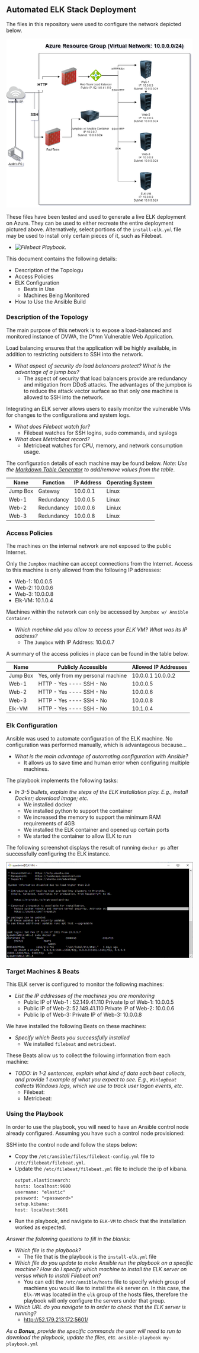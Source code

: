 ## Automated ELK Stack Deployment

The files in this repository were used to configure the network depicted below.

![Picture](Diagram/Azure_Virtual_Network.png)

These files have been tested and used to generate a live ELK deployment on Azure. They can be used to either recreate the entire deployment pictured above. Alternatively, select portions of the `install-elk.yml` file may be used to install only certain pieces of it, such as Filebeat.

  - _![Filebeat Playbook](Ansible/filebeat.yml)._

This document contains the following details:
- Description of the Topologu
- Access Policies
- ELK Configuration
  - Beats in Use
  - Machines Being Monitored
- How to Use the Ansible Build
  


### Description of the Topology

The main purpose of this network is to expose a load-balanced and monitored instance of DVWA, the D*mn Vulnerable Web Application.

Load balancing ensures that the application will be highly available, in addition to restricting outsiders to SSH into the network.
- _What aspect of security do load balancers protect? What is the advantage of a jump box?_
  - The aspect of security that load balancers provide are redundancy and mitigation from DDoS attacks. The advantages of the jumpbox is to reduce the attack vector surface so that only one machine is allowed to SSH into the network.

Integrating an ELK server allows users to easily monitor the vulnerable VMs for changes to the configurations and system logs.
- _What does Filebeat watch for?_
  - Filebeat watches for SSH logins, sudo commands, and syslogs  
- _What does Metricbeat record?_
  - Metricbeat watches for CPU, memory, and network consumption usage. 

The configuration details of each machine may be found below.
_Note: Use the [Markdown Table Generator](http://www.tablesgenerator.com/markdown_tables) to add/remove values from the table_.

| Name     | Function | IP Address | Operating System |
|----------|----------|------------|------------------|
| Jump Box | Gateway  | 10.0.0.1   | Linux            |
| Web-1    |   Redundancy       |    10.0.0.5        | Linux                 |
| Web-2     |  Redundancy        |           10.0.0.6 |      Liniux            |
| Web-3    | Redundancy          |            10.0.0.8|         Linux      |

### Access Policies

The machines on the internal network are not exposed to the public Internet. 

Only the `Jumpbox` machine can accept connections from the Internet. Access to this machine is only allowed from the following IP addresses:
- Web-1: 10.0.0.5
- Web-2: 10.0.0.6
- Web-3: 10.0.0.8
- Elk-VM: 10.1.0.4

Machines within the network can only be accessed by `Jumpbox w/ Ansible Container`.
- _Which machine did you allow to access your ELK VM? What was its IP address?_
  - The `Jumpbox` with IP Address: 10.0.0.7

A summary of the access policies in place can be found in the table below.

| Name     | Publicly Accessible | Allowed IP Addresses |
|----------|---------------------|----------------------|
| Jump Box | Yes, only from my personal machine              | 10.0.0.1 10.0.0.2    |
| Web-1          | HTTP - Yes ---- SSH - No                     |           10.0.0.5           |
| Web-2          | HTTP - Yes ---- SSH - No                       |         10.0.0.6             |
| Web-3          | HTTP - Yes ---- SSH - No                       |         10.0.0.8             |
| Elk-VM      | HTTP - Yes ---- SSH - No                       |             10.1.0.4         |

### Elk Configuration

Ansible was used to automate configuration of the ELK machine. No configuration was performed manually, which is advantageous because...
- _What is the main advantage of automating configuration with Ansible?_
  - It allows us to save time and human error when configuring multiple machines.

The playbook implements the following tasks:
- _In 3-5 bullets, explain the steps of the ELK installation play. E.g., install Docker; download image; etc._
  - We installed docker
  - We installed python to support the container
  - We increased the memory to support the minimum RAM requirements of 4GB
  - We installed the ELK container and opened up certain ports
  - We started the container to allow ELK to run

The following screenshot displays the result of running `docker ps` after successfully configuring the ELK instance.

![Elk-Container](Diagram/ELK_container.png)

### Target Machines & Beats
This ELK server is configured to monitor the following machines:
- _List the IP addresses of the machines you are monitoring_
   - Public IP of Web-1 : 52.149.41.110 
Private Ip of Web-1: 10.0.0.5  
    - Public IP of Web-2: 52.149.41.110
Private IP of Web-2: 10.0.0.6
    - Public Ip of Web-3: 
Private IP of Web-3: 10.0.0.8

We have installed the following Beats on these machines:
- _Specify which Beats you successfully installed_
  - We installed `filebeat` and `metricbeat`.  

These Beats allow us to collect the following information from each machine:
- _TODO: In 1-2 sentences, explain what kind of data each beat collects, and provide 1 example of what you expect to see. E.g., `Winlogbeat` collects Windows logs, which we use to track user logon events, etc._
  - Filebeat:
  - Metricbeat:

### Using the Playbook
In order to use the playbook, you will need to have an Ansible control node already configured. Assuming you have such a control node provisioned: 

SSH into the control node and follow the steps below:
- Copy the `/etc/ansible/files/filebeat-config.yml` file to `/etc/filebeat/filebeat.yml`.
- Update the `/etc/filebeat/filebeat.yml` file to include the ip of kibana.
  ```
  output.elasticsearch:
  hosts: localhost:9600
  username: "elastic"
  password: "<password>"
  setup.kibana:
  host: localhost:5601
  ```
- Run the playbook, and navigate to `ELK-VM` to check that the installation worked as expected.

_Answer the following questions to fill in the blanks:_
- _Which file is the playbook?_
  - The file that is the playbook is the `install-elk.yml` file
 - _Which file do you update to make Ansible run the playbook on a specific machine? How do I specify which machine to install the ELK server on versus which to install Filebeat on?_
    - You can edit the `/etc/ansible/hosts` file to specify which group of machiens you would like to install the elk server on. In this case, the `Elk-VM` was located in the `elk` group of the hosts files, therefore the playbook will only configure the servers under that group.   
- _Which URL do you navigate to in order to check that the ELK server is running?_
  - http://52.179.213.172:5601/
 
_As a **Bonus**, provide the specific commands the user will need to run to download the playbook, update the files, etc._
                `ansible-playbook my-playbook.yml`